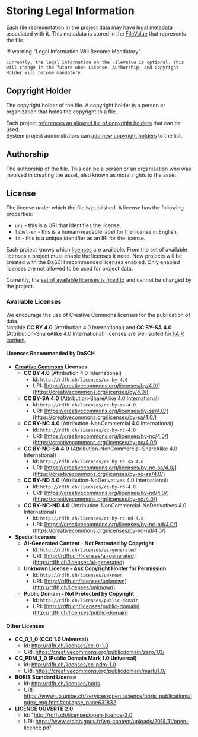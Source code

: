 # Storing Legal Information

Each file representation in the project data may have legal metadata associated with it.
This metadata is stored in the [FileValue](../02-dsp-ontologies/knora-base.md#filevalue) that represents the file.

!!! warning "Legal Information Will Become Mandatory"

    Currently, the legal information on the FileValue is optional. This will change in the future when License, Authorship, and Copyright Holder will become mandatory.

## Copyright Holder

The copyright holder of the file.
A copyright holder is a person or organization that holds the copyright to a file.

Each project [references an allowed list of copyright holders](../../03-endpoints/api-admin/#get-adminprojectsshortcodeprojectshortcodelegal-infocopyright-holders) that can be used.  
System project administrators can [add new copyright holders](../../03-endpoints/api-admin/#post-adminprojectsshortcodeprojectshortcodelegal-infocopyright-holders) to the list.

## Authorship

The authorship of the file.
This can be a person or an organization who was involved in creating the asset, also known as moral rights to the asset.

## License

The license under which the file is published.
A license has the following properties:

- `uri` - this is a URI that identifies the license.
- `label-en` - this is a human-readable label for the license in English.
- `id` - this is a unique identifier as an IRI for the license.

Each project knows which [licenses](../../03-endpoints/api-admin/#get-adminprojectsshortcodeprojectshortcodelegal-infolicenses) are available.
From the set of available licenses a project must enable the licenses it need.
New projects will be created with the DaSCH recommended licenses enabled.
Only enabled licenses are not allowed to be used for project data.

Currently, the [set of available licenses is fixed to](#available-licenses) and cannot be changed by the project.

### Available Licenses

We encourage the use of Creative Commons licenses for the publication of data.  
Notable **CC BY 4.0** (Attribution 4.0 International) and **CC BY-SA 4.0** (Attribution-ShareAlike 4.0 International) licenses are well suited for [FAIR content](https://www.go-fair.org/fair-principles/).

#### Licenses Recommended by DaSCH

- **[Creative Commons](https://creativecommons.org/) Licenses**
    - **CC BY 4.0** (Attribution 4.0 International)
        - Id: `http://rdfh.ch/licenses/cc-by-4.0`
        - URI: [https://creativecommons.org/licenses/by/4.0/](https://creativecommons.org/licenses/by/4.0/)
    - **CC BY-SA 4.0** (Attribution-ShareAlike 4.0 International)
        - Id: `http://rdfh.ch/licenses/cc-by-sa-4.0`
        - URI: [https://creativecommons.org/licenses/by-sa/4.0/](https://creativecommons.org/licenses/by-sa/4.0/)
    - **CC BY-NC 4.0** (Attribution-NonCommercial 4.0 International)
        - Id: `http://rdfh.ch/licenses/cc-by-nc-4.0`
        - URI: [https://creativecommons.org/licenses/by-nc/4.0/](https://creativecommons.org/licenses/by-nc/4.0/)
    - **CC BY-NC-SA 4.0** (Attribution-NonCommercial-ShareAlike 4.0 International)
        - Id: `http://rdfh.ch/licenses/cc-by-nc-sa-4.0`
        - URI: [https://creativecommons.org/licenses/by-nc-sa/4.0/](https://creativecommons.org/licenses/by-nc-sa/4.0/)
    - **CC BY-ND 4.0** (Attribution-NoDerivatives 4.0 International)
        - Id: `http://rdfh.ch/licenses/cc-by-nd-4.0`
        - URI: [https://creativecommons.org/licenses/by-nd/4.0/](https://creativecommons.org/licenses/by-nd/4.0/)
    - **CC BY-NC-ND 4.0** (Attribution-NonCommercial-NoDerivatives 4.0 International)
        - Id: `http://rdfh.ch/licenses/cc-by-nc-nd-4.0`
        - URI: [https://creativecommons.org/licenses/by-nc-nd/4.0/](https://creativecommons.org/licenses/by-nc-nd/4.0/)
- **Special licenses**
    - **AI-Generated Content - Not Protected by Copyright**
        - Id: `http://rdfh.ch/licenses/ai-generated`
        - URI: [http://rdfh.ch/licenses/ai-generated](http://rdfh.ch/licenses/ai-generated)
    - **Unknown License - Ask Copyright Holder for Permission**
        - Id: `http://rdfh.ch/licenses/unknown`
        - URI: [http://rdfh.ch/licenses/unknown](http://rdfh.ch/licenses/unknown)
    - **Public Domain - Not Protected by Copyright**
        - Id: `http://rdfh.ch/licenses/public-domain`
        - URI: [http://rdfh.ch/licenses/public-domain](http://rdfh.ch/licenses/public-domain)

#### Other Licenses

- **CC_0_1_0 (CC0 1.0 Universal)**
    - Id: <http://rdfh.ch/licenses/cc-0-1.0>
    - URI: <https://creativecommons.org/publicdomain/zero/1.0/>
- **CC_PDM_1_0 (Public Domain Mark 1.0 Universal)**
    - Id: <http://rdfh.ch/licenses/cc-pdm-1.0>
    - URI: <https://creativecommons.org/publicdomain/mark/1.0/>
- **BORIS Standard License**
    - Id: <http://rdfh.ch/licenses/boris>
    - URI: <https://www.ub.unibe.ch/services/open_science/boris_publications/index_eng.html#collapse_pane631832>
- **LICENCE OUVERTE 2.0**
    - Id: "<http://rdfh.ch/licenses/open-licence-2.0>
    - URI: <https://www.etalab.gouv.fr/wp-content/uploads/2018/11/open-licence.pdf>
